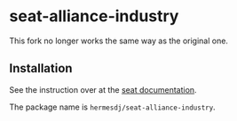 # seat-alliance-industry

This fork no longer works the same way as the original one.

## Installation
See the instruction over at the [seat documentation](https://eveseat.github.io/docs/community_packages/).

The package name is `hermesdj/seat-alliance-industry`.